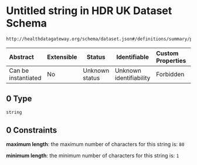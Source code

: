 # Untitled string in HDR UK Dataset Schema

```txt
http://healthdatagateway.org/schema/dataset.json#/definitions/summary/properties/publisher/allOf/0
```




| Abstract            | Extensible | Status         | Identifiable            | Custom Properties | Additional Properties | Access Restrictions | Defined In                                                                 |
| :------------------ | ---------- | -------------- | ----------------------- | :---------------- | --------------------- | ------------------- | -------------------------------------------------------------------------- |
| Can be instantiated | No         | Unknown status | Unknown identifiability | Forbidden         | Allowed               | none                | [dataset.schema.json\*](../out/dataset.schema.json "open original schema") |

## 0 Type

`string`

## 0 Constraints

**maximum length**: the maximum number of characters for this string is: `80`

**minimum length**: the minimum number of characters for this string is: `1`
